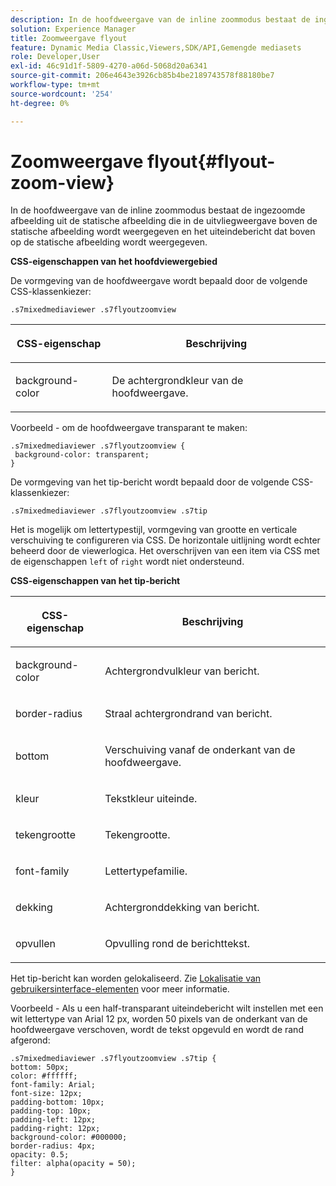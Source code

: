 ```yaml
---
description: In de hoofdweergave van de inline zoommodus bestaat de ingezoomde afbeelding uit de statische afbeelding die in de uitvliegweergave boven de statische afbeelding wordt weergegeven en het uiteindebericht dat boven op de statische afbeelding wordt weergegeven.
solution: Experience Manager
title: Zoomweergave flyout
feature: Dynamic Media Classic,Viewers,SDK/API,Gemengde mediasets
role: Developer,User
exl-id: 46c91d1f-5809-4270-a06d-5068d20a6341
source-git-commit: 206e4643e3926cb85b4be2189743578f88180be7
workflow-type: tm+mt
source-wordcount: '254'
ht-degree: 0%

---
```


# Zoomweergave flyout{#flyout-zoom-view}

In de hoofdweergave van de inline zoommodus bestaat de ingezoomde afbeelding uit de statische afbeelding die in de uitvliegweergave boven de statische afbeelding wordt weergegeven en het uiteindebericht dat boven op de statische afbeelding wordt weergegeven.

<!--<a id="section_061E550C1C1D4DB2BD663A898895B38C"></a>-->

**CSS-eigenschappen van het hoofdviewergebied**

De vormgeving van de hoofdweergave wordt bepaald door de volgende CSS-klassenkiezer:

```
.s7mixedmediaviewer .s7flyoutzoomview
```

<table id="table_94EE3F5BBE4547C0B4943471CEE7EDE4"> 
 <thead> 
  <tr> 
   <th colname="col1" class="entry"> <p> CSS-eigenschap </p> </th> 
   <th colname="col2" class="entry"> <p>Beschrijving </p> </th> 
  </tr> 
 </thead>
 <tbody> 
  <tr> 
   <td colname="col1"> <p> <span class="codeph"> background-color  </span> </p> </td> 
   <td colname="col2"> <p> De achtergrondkleur van de hoofdweergave. </p> </td> 
  </tr> 
 </tbody> 
</table>

Voorbeeld - om de hoofdweergave transparant te maken:

```
.s7mixedmediaviewer .s7flyoutzoomview { 
 background-color: transparent; 
}
```

<!--<a id="section_FD07AB77593748F99DC6C42ED20A61EC"></a>-->

De vormgeving van het tip-bericht wordt bepaald door de volgende CSS-klassenkiezer:

```
.s7mixedmediaviewer .s7flyoutzoomview .s7tip
```

Het is mogelijk om lettertypestijl, vormgeving van grootte en verticale verschuiving te configureren via CSS. De horizontale uitlijning wordt echter beheerd door de viewerlogica. Het overschrijven van een item via CSS met de eigenschappen `left` of `right` wordt niet ondersteund.

**CSS-eigenschappen van het tip-bericht**

<table id="table_5417B0C0343747649502629F43DF231A"> 
 <thead> 
  <tr> 
   <th colname="col1" class="entry"> <p>CSS-eigenschap </p> </th> 
   <th colname="col2" class="entry"> <p>Beschrijving </p> </th> 
  </tr> 
 </thead>
 <tbody> 
  <tr> 
   <td colname="col1"> <p> <span class="codeph"> background-color  </span> </p> </td> 
   <td colname="col2"> <p>Achtergrondvulkleur van bericht. </p> </td> 
  </tr> 
  <tr> 
   <td colname="col1"> <p> <span class="codeph"> border-radius  </span> </p> </td> 
   <td colname="col2"> <p> Straal achtergrondrand van bericht. </p> </td> 
  </tr> 
  <tr> 
   <td colname="col1"> <p> <span class="codeph"> bottom  </span> </p> </td> 
   <td colname="col2"> <p> Verschuiving vanaf de onderkant van de hoofdweergave. </p> </td> 
  </tr> 
  <tr> 
   <td colname="col1"> <p> <span class="codeph"> kleur  </span> </p> </td> 
   <td colname="col2"> <p>Tekstkleur uiteinde. </p> </td> 
  </tr> 
  <tr> 
   <td colname="col1"> <p> <span class="codeph"> tekengrootte  </span> </p> </td> 
   <td colname="col2"> <p>Tekengrootte. </p> </td> 
  </tr> 
  <tr> 
   <td colname="col1"> <p> <span class="codeph"> font-family  </span> </p> </td> 
   <td colname="col2"> <p>Lettertypefamilie. </p> </td> 
  </tr> 
  <tr> 
   <td colname="col1"> <p> <span class="codeph"> dekking  </span> </p> </td> 
   <td colname="col2"> <p> Achtergronddekking van bericht. </p> </td> 
  </tr> 
  <tr> 
   <td colname="col1"> <p> <span class="codeph"> opvullen  </span> </p> </td> 
   <td colname="col2"> <p> Opvulling rond de berichttekst. </p> </td> 
  </tr> 
 </tbody> 
</table>

Het tip-bericht kan worden gelokaliseerd. Zie [Lokalisatie van gebruikersinterface-elementen](../../../c-html5-s7-aem-asset-viewers/c-html5-mixedmedia-viewer-about/c-html5-mixedmedia-viewer-localization.md#concept-16262b8096474d6c9c018c3e99110dd1) voor meer informatie.

Voorbeeld - Als u een half-transparant uiteindebericht wilt instellen met een wit lettertype van Arial 12 px, worden 50 pixels van de onderkant van de hoofdweergave verschoven, wordt de tekst opgevuld en wordt de rand afgerond:

```
.s7mixedmediaviewer .s7flyoutzoomview .s7tip { 
bottom: 50px; 
color: #ffffff; 
font-family: Arial; 
font-size: 12px; 
padding-bottom: 10px; 
padding-top: 10px; 
padding-left: 12px; 
padding-right: 12px; 
background-color: #000000; 
border-radius: 4px; 
opacity: 0.5; 
filter: alpha(opacity = 50); 
}
```
